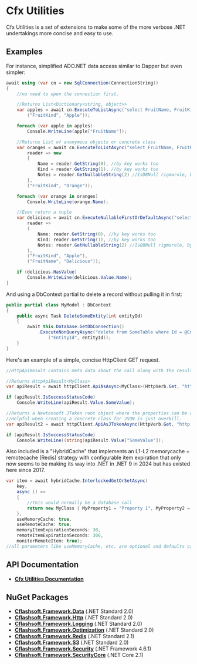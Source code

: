 # Cfx Utilities

Cfx Utilities is a set of extensions to make some of the more verbose .NET undertakings more concise and easy to use.

## Examples

For instance, simplified ADO.NET data access similar to Dapper but even simpler:
```C#
await using (var cn = new SqlConnection(ConnectionString))
{
    //no need to open the connection first.

    //Returns List<Dictionary<string, object>>
    var apples = await cn.ExecuteToListAsync("select FruitName, FruitKind, Notes from Fruits where FruitKind = @FruitKind",
        ("FruitKind", "Apple"));

    foreach (var apple in apples)
        Console.WriteLine(apple["FruitName"]);

    //Returns List of anonymous objects or concrete class
    var oranges = await cn.ExecuteToListAsync("select FruitName, FruitKind, Notes from Fruits where FruitKind = @FruitKind",
        reader => new
        {
            Name = reader.GetString(0), //by key works too
            Kind = reader.GetString(1), //by key works too
            Notes = reader.GetNullableString(2) //IsDBNull rigmarole, by key works too
        },
        ("FruitKind", "Orange"));

    foreach (var orange in oranges)
        Console.WriteLine(orange.Name);

    //Even return a tuple
    var delicious = await cn.ExecuteNullableFirstOrDefaultAsync("select FruitName, FruitKind, Notes from Fruits where FruitKind = @FruitKind and FruitName = @FruitName",
        reader =>
        (
            Name: reader.GetString(0), //by key works too
            Kind: reader.GetString(1), //by key works too
            Notes: reader.GetNullableString(2) //IsDBNull rigmarole, by key works too
        ),
        ("FruitKind", "Apple"),
        ("FruitName", "Delicious"));

    if (delicious.HasValue)
        Console.WriteLine(delicious.Value.Name);
}
```
And using a DbContext partial to delete a record without pulling it in first:
```C#
public partial class MyModel : DbContext
{
    public async Task DeleteSomeEntity(int entityId)
    {
        await this.Database.GetDbConnection()
            .ExecuteNonQueryAsync("delete from SomeTable where Id = @EntityId",
                ("EntityId", entityId));
	}
}
```

Here's an example of a simple, concise HttpClient GET request.
```C#
//HttpApiResult contains meta data about the call along with the result in the Value property

//Returns HttpApiResult<MyClass>
var apiResult = await httpClient.ApiAsAsync<MyClass>(HttpVerb.Get, "http://www.somendpoint.com/etc", authHeader);

if (apiResult.IsSuccessStatusCode)
    Console.WriteLine(apiResult.Value.SomeValue);

//Returns a Newtonsoft JToken root object where the properties can be accessed in a dictionary hierarchy.
//Helpful when creating a concrete class for JSON is just overkill.
var apiResult2 = await httpClient.ApiAsJTokenAsync(HttpVerb.Get, "http://www.somendpoint.com/etc", authHeader);

if (apiResult.IsSuccessStatusCode)
    Console.WriteLine((string)apiResult.Value["SomeValue"]);
```

Also included is a "HybridCache" that implements an L1-L2 memorycache + remotecache (Redis) strategy with configurable item expiration that only now seems to be making its way into .NET in .NET 9 in 2024 but has existed here since 2017.
```C#
var item = await hybridCache.InterlockedGetOrSetAsync(
    key, 
    async () => 
    { 
        //this would normally be a database call
        return new MyClass { MyProperty1 = "Property 1", MyProperty2 = "Property 2!" }; 
    },
    useMemoryCache: true,
    useRemoteCache: true,
    memoryItemExpirationSeconds: 30,
    remoteItemExpirationSeconds: 300,
    monitorRemoteItem: true);
//all parameters like useMemoryCache, etc. are optional and defaults can be set at the HybridCache level and omitted here.
```

## API Documentation

- **[Cfx Utilities Documentation](http://riverfront.solutions/docs/cfxutilities/index.html)**

## NuGet Packages

- **[Cflashsoft.Framework.Data](https://www.nuget.org/packages/Cflashsoft.Framework.Data/)** (.NET Standard 2.0)
- **[Cflashsoft.Framework.Http](https://www.nuget.org/packages/Cflashsoft.Framework.Http/)** (.NET Standard 2.0)
- **[Cflashsoft.Framework.Logging](https://www.nuget.org/packages/Cflashsoft.Framework.Logging/)** (.NET Standard 2.0)
- **[Cflashsoft.Framework.Optimization](https://www.nuget.org/packages/Cflashsoft.Framework.Optimization/)** (.NET Standard 2.0)
- **[Cflashsoft.Framework.Redis](https://www.nuget.org/packages/Cflashsoft.Framework.Redis/)** (.NET Standard 2.1)
- **[Cflashsoft.Framework.S3](https://www.nuget.org/packages/Cflashsoft.Framework.S3/)** (.NET Standard 2.0)
- **[Cflashsoft.Framework.Security](https://www.nuget.org/packages/Cflashsoft.Framework.Security/)** (.NET Framework 4.6.1)
- **[Cflashsoft.Framework.SecurityCore](https://www.nuget.org/packages/Cflashsoft.Framework.SecurityCore/)** (.NET Core 2.1)

